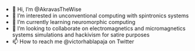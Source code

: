 - 👋 Hi, I’m @AkravasTheWise
- 👀 I’m interested in unconventional computing with spintronics systems
- 🌱 I’m currently learning neuromorphic computing
- 💞️ I’m looking to collaborate on electromagnetics and micromagnetics systems simulations and hackivism for satire purposes
- 📫 How to reach me @victorhablapaja on Twitter

<!---
AkravasTheWise/AkravasTheWise is a ✨ special ✨ repository because its `README.md` (this file) appears on your GitHub profile.
You can click the Preview link to take a look at your changes.
--->
